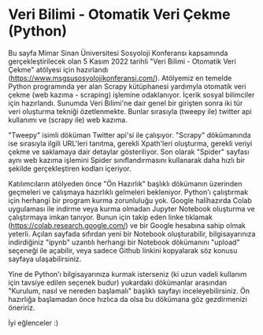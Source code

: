 # Veri Bilimi - Otomatik Veri Çekme (Python)

Bu sayfa Mimar Sinan Üniversitesi Sosyoloji Konferansı kapsamında gerçekleştirilecek olan 5 Kasım 2022 tarihli "Veri Bilimi - Otomatik Veri Çekme" atölyesi için hazırlandı (https://www.msgsusosyolojikonferansi.com/). Atölyemiz en temelde Python programında yer alan Scrapy kütüphanesi yardımyla otomatik veri çekme (web kazıma - scraping) işlemine odaklanıyor. İçerik sosyal bilimciler için hazırlandı. Sunumda Veri Bilimi'ne dair genel bir girişten sonra iki tür veri oluşturma tekniği özetlenmekte. Bunlar sırasıyla (tweepy ile) twitter api kullanımı ve (scrapy ile) web kazıma.

"Tweepy" isimli döküman Twitter api'si ile çalışıyor. "Scrapy" dökümanında ise sırasıyla ilgili URL'leri tanıtma, gerekli Xpath'leri oluşturma, gerekli veriyi çekme ve saklamaya dair detaylar gösteriliyor. Son olarak "Spider" sayfası aynı web kazıma işlemini Spider sınıflandırmasını kullanarak daha hızlı bir şekilde gerçekleştiren kodları içeriyor.

Katılımcıların atölyeden önce "Ön Hazırlık" başlıklı dökümanın üzerinden geçmeleri ve çalışmaya hazırlıklı gelmeleri bekleniyor. Python'ı çalıştırmak için herhangi bir program kurma zorunluluğu yok. Google halihazırda Colab uygulaması ile indirme veya kurma olmadan Jupyter Notebook oluşturma ve çalıştırmaya imkan tanıyor. Bunun için takip eden linke tıklamak (https://colab.research.google.com/) ve bir Google hesabına sahip olmak yeterli. Açılan sayfada sıfırdan yeni bir Notebook oluşturabilir, bilgisayarınıza indirdiğiniz "ipynb" uzantılı herhangi bir Notebook dökümanını "upload" seçeneği ile açabilir, veya sadece Github linkini kopyalarak söz konusu sayfaya ulaşabilirsiniz.

Yine de Python'ı bilgisayarınıza kurmak isterseniz (ki uzun vadeli kullanım için tavsiye edilen seçenek budur) yukardaki dökümanlar arasından "Kurulum, nasıl ve nereden başlamalı" başlıklı sayfayı inceleyebilirsiniz. Ön hazırlığa başlamadan önce hızlıca da olsa bu dökümana göz gezdirmenizi öneririz.

İyi eğlenceler :)
